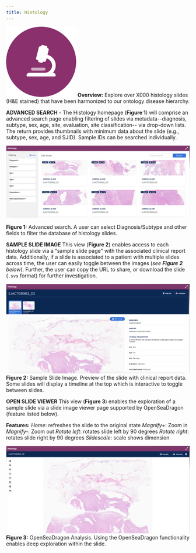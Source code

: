 ```yaml
---
title: Histology
---
```

![Histology](.././histology.svg)
**Overview:** Explore over X000 histology slides (H&E stained) that have been harmonized to our ontology disease hierarchy.

**ADVANCED SEARCH** - The Histology homepage (**Figure 1**) will comprise an advanced search page enabling filtering of slides via metadata--diagnosis, subtype, sex, age, site, evaluation, site classification-- via drop-down lists. The return provides thumbnails with minimum data about the slide (e.g., subtype, sex, age, and SJID). Sample IDs can be searched individually.


![](./advanced_search.png)

**Figure 1:** Advanced search. A user can select Diagnosis/Subtype and other fields to filter the database of histology slides.

**SAMPLE SLIDE IMAGE**
This view (**Figure 2**) enables access to each histology slide via a “sample slide page" with the associated clinical report data. Additionally, if a slide is associated to a patient with multiple slides across time, the user can easily toggle between the images (*see **Figure 2** below*). Further, the user can copy the URL to share, or download the slide (`.svs` format) for further investigation.


![](./sample_slide.png)
**Figure 2:** Sample Slide Image. Preview of the slide with clinical report data. Some slides will display a timeline at the top which is interactive to toggle between slides.


**OPEN SLIDE VIEWER**
This view (**Figure 3**) enables the exploration of a sample slide via a slide image viewer page supported by OpenSeaDragon (feature listed below).

**Features:**
*Home*: refreshes the slide to the original state
*Magnify+*: Zoom in
*Magnify-*: Zoom out
*Rotate left*: rotates slide left by 90 degrees
*Rotate right*: rotates slide right by 90 degrees
*Slidescale*: scale shows dimension

![](./slide_viewer.png)
**Figure 3:** OpenSeaDragon Analysis. Using the OpenSeaDragon functionality enables deep exploration within the slide.

